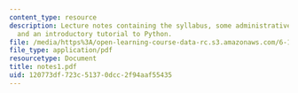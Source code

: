 ```yaml
---
content_type: resource
description: Lecture notes containing the syllabus, some administrative information,
  and an introductory tutorial to Python.
file: /media/https%3A/open-learning-course-data-rc.s3.amazonaws.com/6-189-a-gentle-introduction-to-programming-using-python-january-iap-2008/120773df723c51370dcc2f94aaf55435_notes1.pdf
file_type: application/pdf
resourcetype: Document
title: notes1.pdf
uid: 120773df-723c-5137-0dcc-2f94aaf55435
---
```

